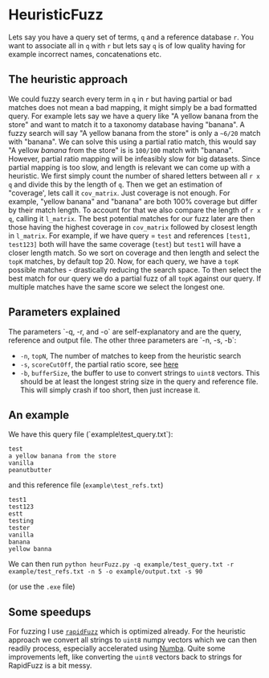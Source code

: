   

# HeuristicFuzz

Lets say you have a query set of terms, `q` and a reference database `r`. You want to associate all in `q` with `r` but lets say `q` is of low quality having for example incorrect names, concatenations etc.

  

<h2> The heuristic approach </h2>

We could fuzzy search every term in `q` in `r` but having partial or bad matches does not mean a bad mapping, it might simply be a bad formatted query. For example lets say we have a query like "A yellow banana from the store" and want to match it to a taxonomy database having "banana". A fuzzy search will say "A yellow banana from the store" is only a `~6/20` match with "banana". We can solve this using a partial ratio match, this would say "A yellow _banana_ from the store" is is `100/100` match with "banana". However, partial ratio mapping will be infeasibly slow for big datasets.
Since partial mapping is too slow, and length is relevant we can come up with a heuristic. We first simply count the number of shared letters between all `r x q` and divide this by the length of `q`. Then we get an estimation of "coverage', lets call it `cov_matrix`. Just coverage is not enough. For example, "yellow banana" and "banana" are both 100% coverage but differ by their match length. To account for that we also compare the length of `r x q`, calling it `l_matrix`. The best potential matches for our fuzz later are then those having the highest coverage in `cov_matrix` followed by closest length in `l_matrix`. For example, if we have query = `test` and references `[test1, test123]` both will have the same coverage (`test`) but `test1` will have a closer length match. So we sort on coverage and then length and select the `topK` matches, by default top 20. Now, for each query, we have a `topK` possible matches - drastically reducing the search space. To then select the best match for our query we do a partial fuzz of all `topK` against our query. If multiple matches have the same score we select the longest one.

 <h2> Parameters explained </h2>
 The parameters `-q, -r, and -o` are self-explanatory and are the query, reference and output file. The other three parameters are `-n, -s, -b`:
 

 - `-n`, `topN`, The number of matches to keep from the heuristic search
 - `-s`, `scoreCutOff`, the partial ratio score, see [here](https://github.com/rapidfuzz/RapidFuzz?tab=readme-ov-file#partial-ratio)
 - `-b`, `bufferSize`, the buffer to use to convert strings to `uint8` vectors. This should be at least the longest string size in the query and reference file. This will simply crash if too short, then just increase it.
 
 <h2> An example </h2>
 We have this query file (`example\test_query.txt`):

    test 
    a yellow banana from the store
    vanilla
    peanutbutter
    
and this reference file (`example\test_refs.txt`)

    test1
    test123
    estt
    testing
    tester
    vanilla 
    banana
    yellow banna
We can then run `python heurFuzz.py -q example/test_query.txt -r example/test_refs.txt -n 5 -o example/output.txt -s 90` 

(or use the `.exe` file)


<h2> Some speedups </h2>

For fuzzing I use [`rapidFuzz`](https://github.com/rapidfuzz/RapidFuzz) which is optimized already. For the heuristic approach we convert all strings to `uint8` numpy vectors which we can then readily process, especially accelerated using [Numba](https://github.com/numba/numba). Quite some improvements left, like converting the `uint8` vectors back to strings for RapidFuzz is a bit messy. 

